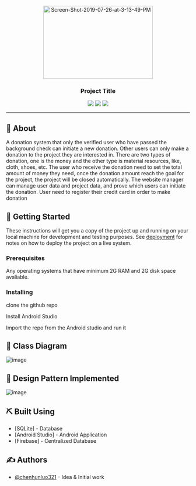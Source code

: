 <p align="center">
  <a href="" rel="noopener">
<a href="https://ibb.co/GTWBSMW"><img width=300px height=200px src="https://i.ibb.co/Ry3Zw63/Screen-Shot-2019-07-26-at-3-13-49-PM.png" alt="Screen-Shot-2019-07-26-at-3-13-49-PM" border="0"></a>

<h3 align="center">Project Title</h3>

<div align="center">

  <img src="https://img.shields.io/badge/license-MIT-yellow.svg?style=flat-square">
  <img src="https://img.shields.io/badge/downloads-0k-yellow.svg?style=flat-square">
  <img src="https://img.shields.io/badge/build-passing-yellow.svg?style=flat-square">

</div>

---



## 🧐 About <a name = "about"></a>

A donation system that only the verified user who have passed the background
check can initiate a new donation. Other users can only make a donation to the project they are
interested in. There are two types of donation, one is the money and the other type is material
resources, like, cloth, shoes, etc. The user who receive the donation need to set the total amount
of money they need, once the donation amount reach the goal for the project, the project will be
closed automatically. The website manager can manage user data and project data, and prove
which users can initiate the donation. User need to register their credit card in order to make
donation


## 🏁 Getting Started 
These instructions will get you a copy of the project up and running on your local machine for development and testing purposes. See [deployment](#deployment) for notes on how to deploy the project on a live system.

### Prerequisites
Any operating systems that have minimum 2G RAM and 2G disk space avaliable.


### Installing

clone the github repo

Install Android Studio

Import the repo from the Android studio and run it


## 🔧 Class Diagram 
![image](https://user-images.githubusercontent.com/32112516/61989206-58af4d80-b01b-11e9-8a4e-db7a6c10bf1c.png)


## 🎈 Design Pattern Implemented
![image](https://user-images.githubusercontent.com/32112516/61989224-9b712580-b01b-11e9-8843-6b11e08a6c35.png)


## ⛏️ Built Using <a name = "built_using"></a>
- [SQLite] - Database
- [Android Studio] - Android Application
- [Firebase] - Centralized Database

## ✍️ Authors <a name = "authors"></a>
- [@chenhunluo321](https://github.com/chenhunluo321) - Idea & Initial work

